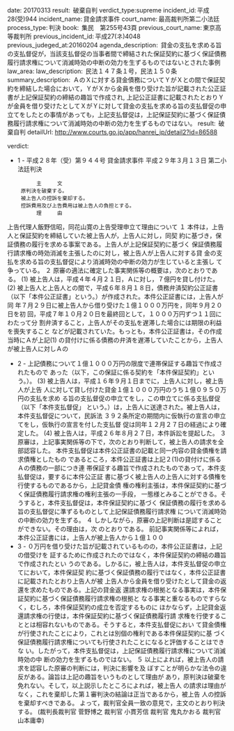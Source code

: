 
date: 20170313
result:  破棄自判
verdict_type:supreme
incident_id: 平成28(受)944
incident_name: 貸金請求事件
court_name: 最高裁判所第二小法廷
process_type: 判決
book:  集民　第255号43頁
previous_court_name: 東京高等裁判所
previous_incident_id: 平成27(ネ)4048
previous_judeged_at:20160204
agenda_description:  貸金の支払を求める旨の支払督促が，当該支払督促の当事者間で締結された保証契約に基づく保証債務履行請求権について消滅時効の中断の効力を生ずるものではないとされた事例
law_area: 
law_description:  民法１４７条１号，民法１５０条
summary_description:  ＡのＸに対する貸金債務についてＹがＸとの間で保証契約を締結した場合において，ＹがＸから金員を借り受けた旨が記載された公正証書が上記保証契約の締結の趣旨で作成され, 上記公正証書に記載されたとおりＹが金員を借り受けたとしてＸがＹに対して貸金の支払を求める旨の支払督促の申立てをしたとの事情があっても，上記支払督促は，上記保証契約に基づく保証債務履行請求権について消滅時効の中断の効力を生ずるものではない。
result:  破棄自判
detailUrl: http://www.courts.go.jp/app/hanrei_jp/detail2?id=86588

verdict:

- 1 -
平成２８年（受）第９４４号 貸金請求事件 
平成２９年３月１３日 第二小法廷判決 
 
            主     文 
       原判決を破棄する。 
       被上告人の控訴を棄却する。 
       控訴費用及び上告費用は被上告人の負担とする。         
            理     由 
 上告代理人飯野信昭，同花山寛の上告受理申立て理由について 
 １ 本件は，上告人と保証契約を締結していた被上告人が，上告人に対し，同契
約に基づき，保証債務の履行を求める事案である。上告人が上記保証契約に基づく
保証債務履行請求権の時効消滅を主張したのに対し，被上告人が上告人に対する貸
金の支払を求める旨の支払督促により消滅時効の中断の効力が生じていると主張し
て争っている。 
 ２ 原審の適法に確定した事実関係等の概要は，次のとおりである。 
 (1) 被上告人は，平成４年４月２１日，Ａに対し，７億円を貸し付けた。 
 (2) 被上告人と上告人との間で，平成６年８月１８日，債務弁済契約公正証書
（以下「本件公正証書」という。）が作成された。本件公正証書には，上告人が同
年７月２９日に被上告人から借り受けた１億１０００万円を，同年９月２０日を初
回，平成７年１０月２０日を最終回として，１０００万円ずつ１１回にわたって分
割弁済すること，上告人がその支払を遅滞した場合には期限の利益を喪失すること
などが記載されていた。もっとも，本件公正証書は，その作成当時にＡが上記(1)
の貸付けに係る債務の弁済を遅滞していたことから，上告人が被上告人に対しＡの
 
- 2 -
上記債務について１億１０００万円の限度で連帯保証する趣旨で作成されたもので
あった（以下，この保証に係る契約を「本件保証契約」という。）。 
 (3) 被上告人は，平成１６年９月１日までに，上告人に対し，被上告人が上告
人に対して貸し付けた貸金１億１０００万円のうち１億０９５０万円の支払を求め
る旨の支払督促の申立てをし，この申立てに係る支払督促（以下「本件支払督促」
という。）は，上告人に送達された。被上告人は，本件支払督促について，民訴法
３９２条所定の期間内に仮執行の宣言の申立てをし，仮執行の宣言を付した支払督
促は同年１２月２７日の経過により確定した。 
 (4) 被上告人は，平成２６年８月２７日，本件訴訟を提起した。 
 ３ 原審は，上記事実関係等の下で，次のとおり判断して，被上告人の請求を全
部認容した。 
 本件支払督促は本件公正証書の記載と同一内容の貸金債権を請求債権としたもの
であるところ，本件公正証書は上記２(1)の貸付けに係るＡの債務の一部につき連
帯保証する趣旨で作成されたものであって，本件支払督促は，要するに本件公正証
書に基づく被上告人の上告人に対する債権を行使するものであるから，上記貸金債
権の権利主張は，本件保証契約に基づく保証債務履行請求権の権利主張の一手段，
一態様とみることができる。そうすると，本件支払督促は，本件保証契約に基づく
保証債務の履行を求める旨の支払督促に準ずるものとして上記保証債務履行請求権
について消滅時効の中断の効力を生ずる。 
 ４ しかしながら，原審の上記判断は是認することができない。その理由は，次
のとおりである。 
 前記事実関係等によれば，本件公正証書には，上告人が被上告人から１億１００
- 3 -
０万円を借り受けた旨が記載されているものの，本件公正証書は，上記の借受けを
証するために作成されたのではなく，本件保証契約の締結の趣旨で作成されたとい
うのである。しかるに，被上告人は，本件支払督促の申立てにおいて，本件保証契
約に基づく保証債務の履行ではなく，本件公正証書に記載されたとおり上告人が被
上告人から金員を借り受けたとして貸金の返還を求めたものである。上記の貸金返
還請求権の根拠となる事実は，本件保証契約に基づく保証債務履行請求権の根拠と
なる事実と重なるものですらなく，むしろ，本件保証契約の成立を否定するものに
ほかならず，上記貸金返還請求権の行使は，本件保証契約に基づく保証債務履行請
求権を行使することとは相容れないものである。そうすると，本件支払督促におい
て貸金債権が行使されたことにより，これとは別個の権利である本件保証契約に基
づく保証債務履行請求権についても行使されたことになると評価することはできな
い。したがって，本件支払督促は，上記保証債務履行請求権について消滅時効の中
断の効力を生ずるものではない。 
 ５ 以上によれば，被上告人の請求を認容した原審の判断には，判決に影響を及
ぼすことが明らかな法令の違反がある。論旨は上記の趣旨をいうものとして理由が
あり，原判決は破棄を免れない。そして，以上説示したところによれば，被上告人
の請求は理由がなく，これを棄却した第１審判決の結論は正当であるから，被上告
人の控訴を棄却すべきである。 
 よって，裁判官全員一致の意見で，主文のとおり判決する。 
(裁判長裁判官 菅野博之 裁判官 小貫芳信 裁判官 鬼丸かおる 裁判官  
山本庸幸) 

                    